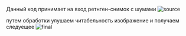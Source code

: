 Данный код принимает на вход ретнген-снимок с шумами
<img src="https://i.ibb.co/J71RHB1/x-ray.png" alt="source">
<p></p>
путем обработки улушаем читабельность изображение и получаем следуещее
<img src="https://i.ibb.co/ZX2LrDW/final.jpg" alt="final">
